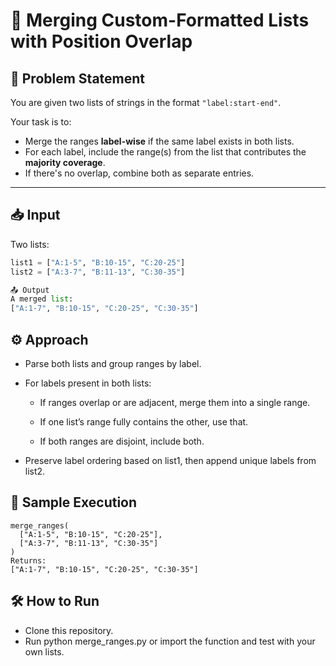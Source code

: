 # 🔗 Merging Custom-Formatted Lists with Position Overlap

## 🧩 Problem Statement

You are given two lists of strings in the format `"label:start-end"`.

Your task is to:
- Merge the ranges **label-wise** if the same label exists in both lists.
- For each label, include the range(s) from the list that contributes the **majority coverage**.
- If there's no overlap, combine both as separate entries.

---

## 📥 Input

Two lists:

```python
list1 = ["A:1-5", "B:10-15", "C:20-25"]
list2 = ["A:3-7", "B:11-13", "C:30-35"]

📤 Output
A merged list:
["A:1-7", "B:10-15", "C:20-25", "C:30-35"]
```

## ⚙️ Approach
- Parse both lists and group ranges by label.

- For labels present in both lists:

    - If ranges overlap or are adjacent, merge them into a single range.

    - If one list’s range fully contains the other, use that.

    - If both ranges are disjoint, include both.

- Preserve label ordering based on list1, then append unique labels from list2.

## 🚀 Sample Execution
```
merge_ranges(
  ["A:1-5", "B:10-15", "C:20-25"],
  ["A:3-7", "B:11-13", "C:30-35"]
)
Returns:
["A:1-7", "B:10-15", "C:20-25", "C:30-35"]
```

## 🛠️ How to Run
- Clone this repository.
- Run python merge_ranges.py or import the function and test with your own lists.

